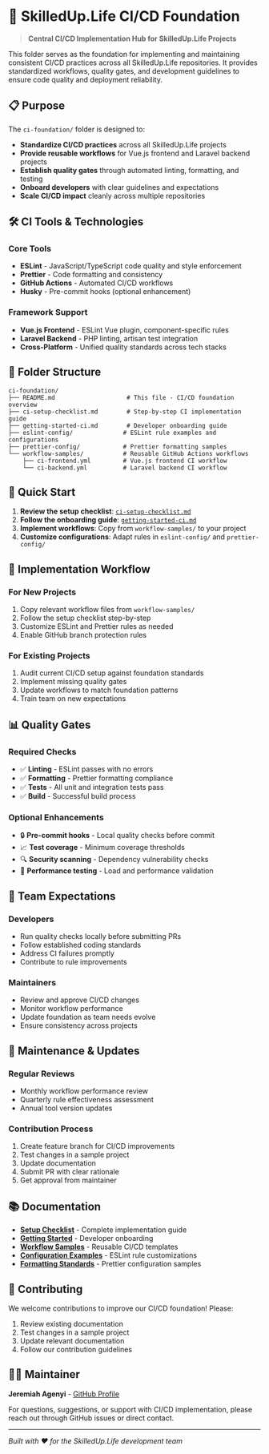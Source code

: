 # 🚀 SkilledUp.Life CI/CD Foundation

> **Central CI/CD Implementation Hub for SkilledUp.Life Projects**

This folder serves as the foundation for implementing and maintaining consistent CI/CD practices across all SkilledUp.Life repositories. It provides standardized workflows, quality gates, and development guidelines to ensure code quality and deployment reliability.

## 📋 Purpose

The `ci-foundation/` folder is designed to:

- **Standardize CI/CD practices** across all SkilledUp.Life projects
- **Provide reusable workflows** for Vue.js frontend and Laravel backend projects
- **Establish quality gates** through automated linting, formatting, and testing
- **Onboard developers** with clear guidelines and expectations
- **Scale CI/CD impact** cleanly across multiple repositories

## 🛠️ CI Tools & Technologies

### Core Tools

- **ESLint** - JavaScript/TypeScript code quality and style enforcement
- **Prettier** - Code formatting and consistency
- **GitHub Actions** - Automated CI/CD workflows
- **Husky** - Pre-commit hooks (optional enhancement)

### Framework Support

- **Vue.js Frontend** - ESLint Vue plugin, component-specific rules
- **Laravel Backend** - PHP linting, artisan test integration
- **Cross-Platform** - Unified quality standards across tech stacks

## 📁 Folder Structure

```
ci-foundation/
├── README.md                    # This file - CI/CD foundation overview
├── ci-setup-checklist.md        # Step-by-step CI implementation guide
├── getting-started-ci.md        # Developer onboarding guide
├── eslint-config/              # ESLint rule examples and configurations
├── prettier-config/            # Prettier formatting samples
└── workflow-samples/           # Reusable GitHub Actions workflows
    ├── ci-frontend.yml         # Vue.js frontend CI workflow
    └── ci-backend.yml          # Laravel backend CI workflow
```

## 🎯 Quick Start

1. **Review the setup checklist**: [`ci-setup-checklist.md`](./ci-setup-checklist.md)
2. **Follow the onboarding guide**: [`getting-started-ci.md`](./getting-started-ci.md)
3. **Implement workflows**: Copy from `workflow-samples/` to your project
4. **Customize configurations**: Adapt rules in `eslint-config/` and `prettier-config/`

## 🔧 Implementation Workflow

### For New Projects

1. Copy relevant workflow files from `workflow-samples/`
2. Follow the setup checklist step-by-step
3. Customize ESLint and Prettier rules as needed
4. Enable GitHub branch protection rules

### For Existing Projects

1. Audit current CI/CD setup against foundation standards
2. Implement missing quality gates
3. Update workflows to match foundation patterns
4. Train team on new expectations

## 📊 Quality Gates

### Required Checks

- ✅ **Linting** - ESLint passes with no errors
- ✅ **Formatting** - Prettier formatting compliance
- ✅ **Tests** - All unit and integration tests pass
- ✅ **Build** - Successful build process

### Optional Enhancements

- 🔒 **Pre-commit hooks** - Local quality checks before commit
- 📈 **Test coverage** - Minimum coverage thresholds
- 🔍 **Security scanning** - Dependency vulnerability checks
- 🚀 **Performance testing** - Load and performance validation

## 👥 Team Expectations

### Developers

- Run quality checks locally before submitting PRs
- Follow established coding standards
- Address CI failures promptly
- Contribute to rule improvements

### Maintainers

- Review and approve CI/CD changes
- Monitor workflow performance
- Update foundation as team needs evolve
- Ensure consistency across projects

## 🔄 Maintenance & Updates

### Regular Reviews

- Monthly workflow performance review
- Quarterly rule effectiveness assessment
- Annual tool version updates

### Contribution Process

1. Create feature branch for CI/CD improvements
2. Test changes in a sample project
3. Update documentation
4. Submit PR with clear rationale
5. Get approval from maintainer

## 📚 Documentation

- **[Setup Checklist](./ci-setup-checklist.md)** - Complete implementation guide
- **[Getting Started](./getting-started-ci.md)** - Developer onboarding
- **[Workflow Samples](./workflow-samples/)** - Reusable CI/CD templates
- **[Configuration Examples](./eslint-config/)** - ESLint rule customizations
- **[Formatting Standards](./prettier-config/)** - Prettier configuration samples

## 🤝 Contributing

We welcome contributions to improve our CI/CD foundation! Please:

1. Review existing documentation
2. Test changes in a sample project
3. Update relevant documentation
4. Follow our contribution guidelines

## 👨‍💻 Maintainer

**Jeremiah Agenyi** - [GitHub Profile](https://github.com/jerryagenyi)

For questions, suggestions, or support with CI/CD implementation, please reach out through GitHub issues or direct contact.

---

_Built with ❤️ for the SkilledUp.Life development team_
